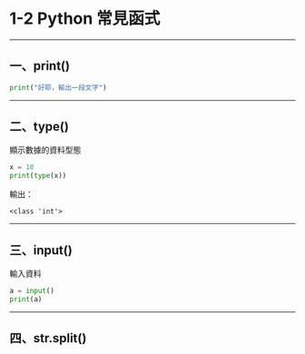 # 1-2 Python 常見函式

---

## **一、print()**
```py
print("好耶，輸出一段文字")
```
---
## **二、type()**
顯示數據的資料型態
```py
x = 10
print(type(x))
```
輸出：
```
<class 'int'>
```

---
## **三、input()**
輸入資料

```py
a = input()
print(a)
```
---
## **四、str.split()**

